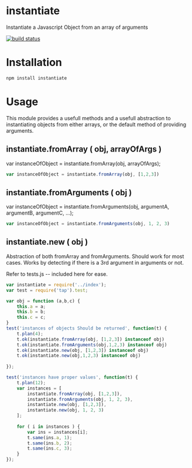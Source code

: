 instantiate
===========

Instantiate a Javascript Object from an array of arguments

[![build status](https://secure.travis-ci.org/miketheprogrammer/instantiate.png)](http://travis-ci.org/miketheprogrammer/instantiate)


Installation
========
````javascript
npm install instantiate
````

Usage
========
This module provides a usefull methods and a usefull abstraction to instantiating objects from either arrays, or the default method of providing arguments.

instantiate.fromArray ( obj, arrayOfArgs )
-----------
var instanceOfObject = instantiate.fromArray(obj, arrayOfArgs);

````javascript
var instanceOfObject = instantiate.fromArray(obj, [1,2,3])

````

instantiate.fromArguments ( obj )
-----------
var instanceOfObject = instantiate.fromArguments(obj, argumentA, argumentB, argumentC, ...);

````javascript
var instanceOfObject = instantiate.fromArguments(obj, 1, 2, 3)

````

instantiate.new ( obj )
-----------
Abstraction of both fromArray and fromArguments.
Should work for most cases. Works by detecting if there is a 3rd argument in arguments or not.

Refer to tests.js -- included here for ease.

````javascript
var instantiate = require('../index');
var test = require('tap').test;

var obj = function (a,b,c) {
    this.a = a;
    this.b = b;
    this.c = c;
}
test('instances of objects Should be returned', function(t) {
    t.plan(4);
    t.ok(instantiate.fromArray(obj, [1,2,3]) instanceof obj)
    t.ok(instantiate.fromArguments(obj,1,2,3) instanceof obj)
    t.ok(instantiate.new(obj, [1,2,3]) instanceof obj)
    t.ok(instantiate.new(obj,1,2,3) instanceof obj)
    
});

test('instances have proper values', function(t) {
    t.plan(12);
    var instances = [
        instantiate.fromArray(obj, [1,2,3]),
        instantiate.fromArguments(obj, 1, 2, 3),
        instantiate.new(obj, [1,2,3]),
        instantiate.new(obj, 1, 2, 3)
    ];
    
    for ( i in instances ) {
        var ins = instances[i];
        t.same(ins.a, 1);
        t.same(ins.b, 2);
        t.same(ins.c, 3);
    }
});

````


